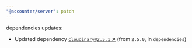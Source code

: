 ```yaml
---
"@accounter/server": patch
---
```

dependencies updates:
  - Updated dependency [`cloudinary@2.5.1` ↗︎](https://www.npmjs.com/package/cloudinary/v/2.5.1) (from `2.5.0`, in `dependencies`)
